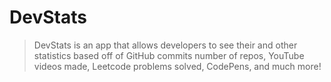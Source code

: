 # DevStats

> DevStats is an app that allows developers to see their and other statistics based off of GitHub commits
> number of repos, YouTube videos made, Leetcode problems solved, CodePens, and much more!
